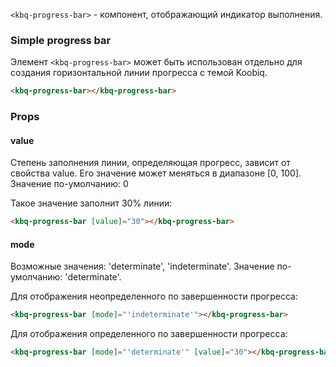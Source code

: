 `<kbq-progress-bar>` - компонент, отображающий индикатор выполнения.

### Simple progress bar

Элемент `<kbq-progress-bar>` может быть использован отдельно для создания горизонтальной линии прогресса с темой Koobiq.

```html
<kbq-progress-bar></kbq-progress-bar>
```

### Props

#### value

Степень заполнения линии, определяющая прогресс, зависит от свойства value.
Его значение может меняться в диапазоне [0, 100].
Значение по-умолчанию: 0

Такое значение заполнит 30% линии:

```html
<kbq-progress-bar [value]="30"></kbq-progress-bar>
```

<!-- example(progress-bar-overview) -->

#### mode

Возможные значения: 'determinate', 'indeterminate'.
Значение по-умолчанию: 'determinate'.

Для отображения неопределенного по завершенности прогресса:

```html
<kbq-progress-bar [mode]="'indeterminate'"></kbq-progress-bar>
```

Для отображения определенного по завершенности прогресса:

```html
<kbq-progress-bar [mode]="'determinate'" [value]="30"></kbq-progress-bar>
```

<!-- example(progress-bar-indeterminate) -->
